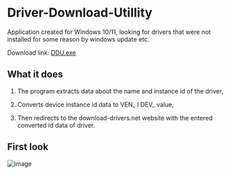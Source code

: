 # Driver-Download-Utillity
Application created for Windows 10/11, looking for drivers that were not installed for some reason by windows update etc.

Download link: <a href="https://minhaskamal.github.io/DownGit/#/home?url=https://github.com/semazurek/Driver-Download-Utillity/blob/main/DDU.exe"> DDU.exe </a>

## What it does

1) The program extracts data about the name and instance id of the driver,

2) Converts device instance id data to VEN_ I DEV_ value,

3) Then redirects to the download-drivers.net website with the entered converted id data of driver.

## First look

![image](https://user-images.githubusercontent.com/85984736/156902812-c67b44bc-e10f-4382-bf1b-f426923d5500.png)

